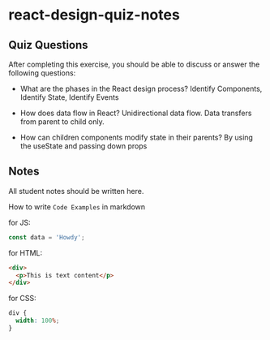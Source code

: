 # react-design-quiz-notes

## Quiz Questions

After completing this exercise, you should be able to discuss or answer the following questions:

- What are the phases in the React design process?
  Identify Components, Identify State, Identify Events

- How does data flow in React?
  Unidirectional data flow. Data transfers from parent to child only.

- How can children components modify state in their parents?
  By using the useState and passing down props

## Notes

All student notes should be written here.

How to write `Code Examples` in markdown

for JS:

```js
const data = 'Howdy';
```

for HTML:

```html
<div>
  <p>This is text content</p>
</div>
```

for CSS:

```css
div {
  width: 100%;
}
```
